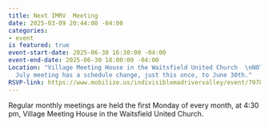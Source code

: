 ```yaml
---
title: Next IMRV  Meeting
date: 2025-03-09 20:44:00 -04:00
categories:
- event
is featured: true
event-start-date: 2025-06-30 16:30:00 -04:00
event-end-date: 2025-06-30 18:00:00 -04:00
Location: "Village Meeting House in the Waitsfield United Church  \nNOTE:  Our usual
  July meeting has a schedule change, just this once, to June 30th."
RSVP-link: https://www.mobilize.us/indivisiblemadrivervalley/event/797825/?emci=33ed251d-1240-f011-a5f1-6045bda9d96b&emdi=b4643cb7-2a41-f011-a5f1-6045bda9d96b&ceid=2500793
---
```


Regular monthly meetings are held the first Monday of every month, at 4:30 pm, Village Meeting House in the Waitsfield United Church.